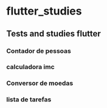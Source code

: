 # flutter_studies

## Tests and studies flutter

### Contador de pessoas
### calculadora imc
### Conversor de moedas
### lista de tarefas
